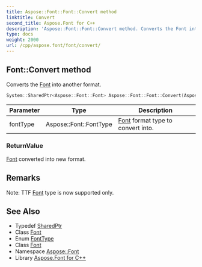 ```yaml
---
title: Aspose::Font::Font::Convert method
linktitle: Convert
second_title: Aspose.Font for C++
description: 'Aspose::Font::Font::Convert method. Converts the Font into another format in C++.'
type: docs
weight: 2000
url: /cpp/aspose.font/font/convert/
---
```

## Font::Convert method


Converts the [Font](../) into another format.

```cpp
System::SharedPtr<Aspose::Font::Font> Aspose::Font::Font::Convert(Aspose::Font::FontType fontType) override=0
```


| Parameter | Type | Description |
| --- | --- | --- |
| fontType | Aspose::Font::FontType | [Font](../) format type to convert into. |

### ReturnValue

[Font](../) converted into new format.
## Remarks


Note: TTF [Font](../) type is now supported only. 

## See Also

* Typedef [SharedPtr](../../../system/sharedptr/)
* Class [Font](../)
* Enum [FontType](../../fonttype/)
* Class [Font](../)
* Namespace [Aspose::Font](../../)
* Library [Aspose.Font for C++](../../../)
